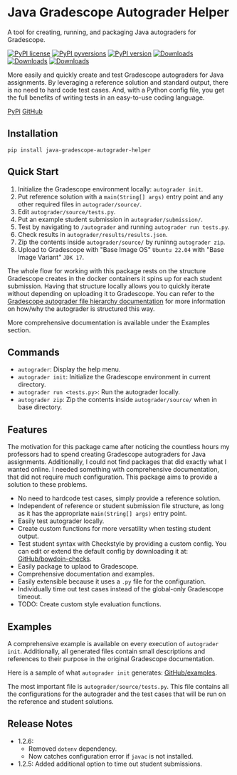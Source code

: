 # Java Gradescope Autograder Helper

A tool for creating, running, and packaging Java autograders for Gradescope.

[![PyPI license](https://img.shields.io/pypi/l/java-gradescope-autograder-helper.svg)](https://pypi.org/project/java-gradescope-autograder-helper/) [![PyPI pyversions](https://img.shields.io/pypi/pyversions/java-gradescope-autograder-helper.svg)](https://pypi.org/project/java-gradescope-autograder-helper/) [![PyPI version](https://badge.fury.io/py/java-gradescope-autograder-helper.svg)](https://badge.fury.io/py/java-gradescope-autograder-helper) [![Downloads](https://pepy.tech/badge/java-gradescope-autograder-helper)](https://pepy.tech/project/java-gradescope-autograder-helper) [![Downloads](https://pepy.tech/badge/java-gradescope-autograder-helper/month)](https://pepy.tech/project/java-gradescope-autograder-helper) [![Downloads](https://pepy.tech/badge/java-gradescope-autograder-helper/week)](https://pepy.tech/project/java-gradescope-autograder-helper)

<!-- [![Downloads](https://pepy.tech/badge/java-gradescope-autograder-helper/day)](https://pepy.tech/project/java-gradescope-autograder-helper) -->

More easily and quickly create and test Gradescope autograders for Java assignments. By leveraging a reference solution and standard output, there is no need to hard code test cases. And, with a Python config file, you get the full benefits of writing tests in an easy-to-use coding language.

[PyPi](https://pypi.org/manage/project/java-gradescope-autograder-helper/releases/)
[GitHub](https://github.com/rafaelolal/java_gradescope_autograder_helper)

## Installation

`pip install java-gradescope-autograder-helper`

## Quick Start


1. Initialize the Gradescope environment locally: `autograder init`.
2. Put reference solution with a `main(String[] args)` entry point and any other required files in `autograder/source/`.
3. Edit `autograder/source/tests.py`.
4. Put an example student submission in `autograder/submission/`.
5. Test by navigating to `/autograder` and running `autograder run tests.py`.
6. Check results in `autograder/results/results.json`.
7. Zip the contents inside `autograder/source/` by runinng `autograder zip`.
8. Upload to Gradescope with "Base Image OS" `Ubuntu 22.04` with "Base Image Variant" `JDK 17`.


The whole flow for working with this package rests on the structure Gradescope creates in the docker containers it spins up for each student submission. Having that structure locally allows you to quickly iterate without depending on uploading it to Gradescope. You can refer to the [Gradescope autograder file hierarchy documentation](https://gradescope-autograders.readthedocs.io/en/latest/specs/#file-hierarchy) for more information on how/why the autograder is structured this way.

More comprehensive documentation is available under the Examples section.

## Commands

* `autograder`: Display the help menu.
* `autograder init`: Initialize the Gradescope environment in current directory.
* `autograder run <tests.py>`: Run the autograder locally.
* `autograder zip`: Zip the contents inside `autograder/source/` when in base directory.

## Features

The motivation for this package came after noticing the countless hours my professors had to spend creating Gradescope autograders for Java assignments. Additionally, I could not find packages that did exactly what I wanted online. I needed something with comprehensive documentation, that did not require much configuration. This package aims to provide a solution to these problems.

* No need to hardcode test cases, simply provide a reference solution.
* Independent of reference or student submission file structure, as long as it has the appropriate `main(String[] args)` entry point.
* Easily test autograder locally.
* Create custom functions for more versatility when testing student output.
* Test student syntax with Checkstyle by providing a custom config. You can edit or extend the default config by downloading it at: [GitHub/bowdoin-checks](https://github.com/rafaelolal/bowdoin-checks).
* Easily package to uplaod to Gradescope.
* Comprehensive documentation and examples.
* Easily extensible because it uses a `.py` file for the configuration.
* Individually time out test cases instead of the global-only Gradescope timeout.
* TODO: Create custom style evaluation functions.

## Examples

A comprehensive example is available on every execution of `autograder init`. Additionally, all generated files contain small descriptions and references to their purpose in the original Gradescope documentation.

Here is a sample of what `autograder init` generates: [GitHub/examples](https://github.com/rafaelolal/java_gradescope_autograder_helper/tree/main/src/java_gradescope_autograder_helper/examples).

The most important file is `autograder/source/tests.py`. This file contains all the configurations for the autograder and the test cases that will be run on the reference and student solutions.

## Release Notes

* 1.2.6:
  * Removed `dotenv` dependency.
  * Now catches configuration error if `javac` is not installed.
* 1.2.5: Added additional option to time out student submissions.
